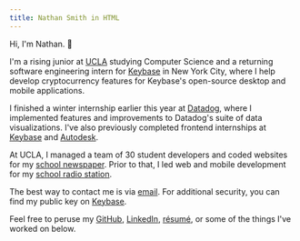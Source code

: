 ```yaml
---
title: Nathan Smith in HTML
---
```


Hi, I'm Nathan. 👋

I'm a rising junior at [UCLA](http://www.ucla.edu) studying Computer Science and a returning software engineering intern for [Keybase](https://keybase.io) in New York City, where I help develop cryptocurrency features for Keybase's open-source desktop and mobile applications.

I finished a winter internship earlier this year at [Datadog](https://www.datadoghq.com), where I implemented features and improvements to Datadog's suite of data visualizations. I've also previously completed frontend internships at [Keybase](https://keybase.io) and [Autodesk](https://www.autodesk.com).

At UCLA, I managed a team of 30 student developers and coded websites for my
[school newspaper](https://dailybruin.com). Prior to that, I led web and mobile development for my [school radio station](https://uclaradio.com).

The best way to contact me is via [email](mailto:nathan.smith@ucla.edu). For additional security, you can find my public key on [Keybase](https://keybase.io/nathunsmitty).

Feel free to peruse my
[GitHub](https://github.com/nathunsmitty), [LinkedIn](https://www.linkedin.com/in/nathanmatthewsmith/), [résumé](/resume.pdf), or some of the things I've worked on below.

